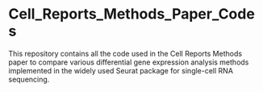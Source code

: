 # Cell_Reports_Methods_Paper_Codes
This repository contains all the code used in the Cell Reports Methods paper to compare various differential gene expression analysis methods implemented in the widely used Seurat package for single-cell RNA sequencing.
